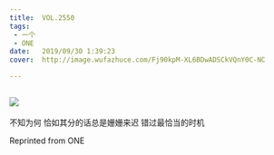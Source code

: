```yaml
---
title:	VOL.2550
tags:
 - 一个
 - ONE
date:	2019/09/30 1:39:23
cover:	http://image.wufazhuce.com/Fj90kpM-XL6BDwADSCkVQnY0C-NC

---
```

![](http://image.wufazhuce.com/Fj90kpM-XL6BDwADSCkVQnY0C-NC)
---

不知为何 恰如其分的话总是姗姗来迟 错过最恰当的时机
 
Reprinted from ONE
